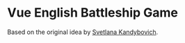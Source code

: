 # Vue English Battleship Game

Based on the original idea by [Svetlana Kandybovich](https://eltcation.wordpress.com).
